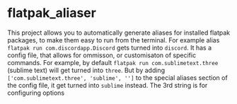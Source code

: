 # flatpak_aliaser
This project allows you to automatically generate aliases for installed flatpak packages, to make them easy to run from the terminal.
For example alias `flatpak run com.discordapp.Discord` gets turned into `discord`.
It has a config file, that allows for ommisson, or customisaton of specific commands.
For example, by default `flatpak run com.sublimetext.three` (sublime text) will get turned into `three`.
But by adding `['com.sublimetext.three', 'sublime', '']` to the special aliases section of the config file, it get turned into `sublime` instead.
The 3rd string is for configuring options
